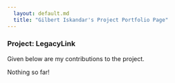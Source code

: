 ```yaml
---
  layout: default.md
  title: "Gilbert Iskandar's Project Portfolio Page"
---
```


### Project: LegacyLink

Given below are my contributions to the project.

Nothing so far!